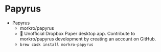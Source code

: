 # Papyrus
- [Papyrus](https://github.com/morkro/papyrus)
  -  morkro/papyrus 
  - 📄 Unofficial Dropbox Paper desktop app. Contribute to morkro/papyrus development by creating an account on GitHub.
  - `brew cask install morkro-papyrus`

